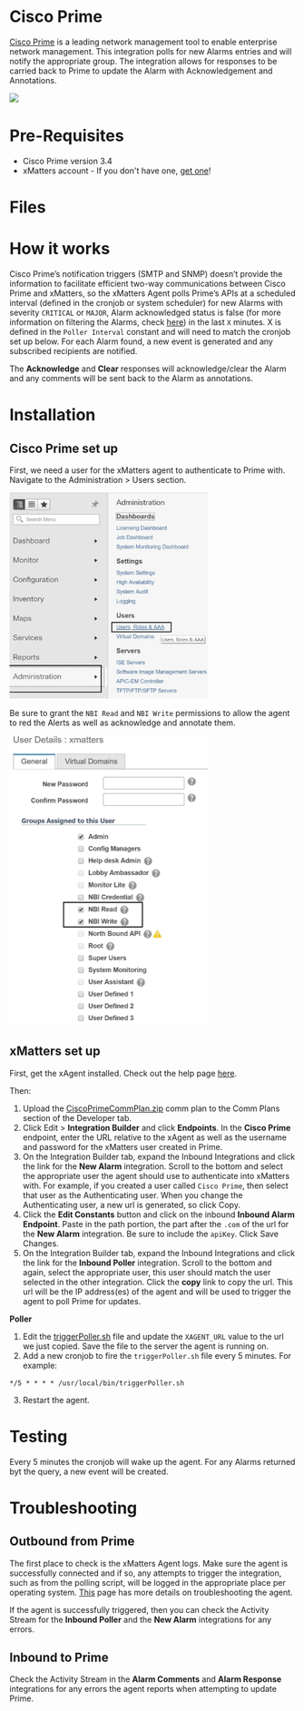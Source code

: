 # Cisco Prime
[Cisco Prime](https://www.cisco.com/c/en/us/products/cloud-systems-management/prime-infrastructure/index.html) is a leading network management tool to enable enterprise network management. This integration polls for new Alarms entries and will notify the appropriate group. The integration allows for responses to be carried back to Prime to update the Alarm with Acknowledgement and Annotations. 

<kbd>
  <img src="https://github.com/xmatters/xMatters-Labs/raw/master/media/disclaimer.png">
</kbd>

# Pre-Requisites
* Cisco Prime version 3.4
* xMatters account - If you don't have one, [get one](https://www.xmatters.com)!

# Files


# How it works

Cisco Prime’s notification triggers (SMTP and SNMP) doesn’t provide the information to facilitate efficient two-way communications between Cisco Prime and xMatters, so the xMatters Agent polls Prime’s APIs at a scheduled interval (defined in the cronjob or system scheduler) for new Alarms with severity `CRITICAL` or `MAJOR`, Alarm acknowledged status is false  (for more information on filtering the Alarms, check [here](https://d1nmyq4gcgsfi5.cloudfront.net/media/pi_3_4_devnet/api/v4/index.html@id=filtering-doc.html)) in the last `X` minutes. X is defined in the `Poller Interval` constant and will need to match the cronjob set up below. For each Alarm found, a new event is generated and any subscribed recipients are notified.



The **Acknowledge** and **Clear** responses will acknowledge/clear the Alarm and any comments will be sent back to the Alarm as annotations.
# Installation


## Cisco Prime set up

First, we need a user for the xMatters agent to authenticate to Prime with. Navigate to the Administration > Users section.

<kbd>
	<img src="/media/prime_admin_users.jpg" width="350"/>
</kbd>

Be sure to grant the `NBI Read` and `NBI Write` permissions to allow the agent to red the Alerts as well as acknowledge and annotate them. 

<kbd>
	<img src="/media/prime_admin_user_details.jpg" width="350"/>
</kbd>



## xMatters set up

First, get the xAgent installed. Check out the help page [here](https://help.xmatters.com/ondemand/xmodwelcome/xmattersagent/xmatters-agent-topic.htm). 

Then:
1. Upload the [CiscoPrimeCommPlan.zip](CiscoPrimeCommPlan.zip) comm plan to the Comm Plans section of the Developer tab. 
2. Click Edit > **Integration Builder** and click **Endpoints**. In the **Cisco Prime** endpoint, enter the URL relative to the xAgent as well as the username and password for the xMatters user created in Prime. 
3. On the Integration Builder tab, expand the Inbound Integrations and click the link for the **New Alarm** integration. Scroll to the bottom and select the appropriate user the agent should use to authenticate into xMatters with. For example, if you created a user called `Cisco Prime`, then select that user as the Authenticating user. When you change the Authenticating user, a new url is generated, so click Copy. 
4. Click the **Edit Constants** button and click on the inbound **Inbound Alarm Endpoint**. Paste in the path portion, the part after the `.com` of the url for the **New Alarm** integration. Be sure to include the `apiKey`. Click Save Changes. 
5. On the Integration Builder tab, expand the Inbound Integrations and click the link for the **Inbound Poller** integration. Scroll to the bottom and again, select the appropriate user, this user should match the user selected in the other integration. Click the **copy** link to copy the url. This url will be the IP address(es) of the agent and will be used to trigger the agent to poll Prime for updates. 


**Poller**
1. Edit the [triggerPoller.sh](triggerPoller.sh) file and update the `XAGENT_URL` value to the url we just copied. Save the file to the server the agent is running on. 
2. Add a new cronjob to fire the `triggerPoller.sh` file every 5 minutes. For example:

```
*/5 * * * * /usr/local/bin/triggerPoller.sh
```

3. Restart the agent. 

# Testing
Every 5 minutes the cronjob will wake up the agent. For any Alarms returned byt the query, a new event will be created. 

# Troubleshooting
## Outbound from Prime
The first place to check is the xMatters Agent logs. Make sure the agent is successfully connected and if so, any attempts to trigger the integration, such as from the polling script, will be logged in the appropriate place per operating system. [This](https://help.xmatters.com/ondemand/xmodwelcome/xmattersagent/monitor-xmatters-agent.htm) page has more details on troubleshooting the agent. 

If the agent is successfully triggered, then you can check the Activity Stream for the **Inbound Poller** and the **New Alarm** integrations for any errors. 

## Inbound to Prime
Check the Activity Stream in the **Alarm Comments** and **Alarm Response** integrations for any errors the agent reports when attempting to update Prime. 

